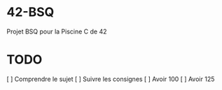 # 42-BSQ
Projet BSQ pour la Piscine C de 42

# TODO

[ ] Comprendre le sujet
[ ] Suivre les consignes
[ ] Avoir 100
[ ] Avoir 125
